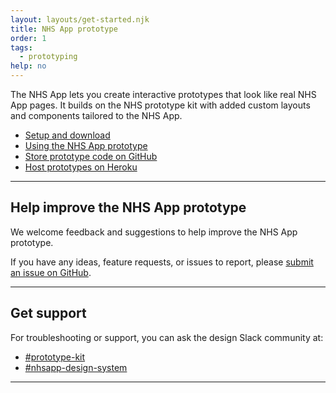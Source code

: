 ```yaml
---
layout: layouts/get-started.njk
title: NHS App prototype
order: 1
tags:
  - prototyping
help: no
---
```


The NHS App lets you create interactive prototypes that look like real NHS App pages. It builds on the NHS prototype kit with added custom layouts and components tailored to the NHS App.

- [Setup and download](/get-started/nhsapp-prototype/setup/)
- [Using the NHS App prototype](/get-started/nhsapp-prototype/how-to-use/)
- [Store prototype code on GitHub](/get-started/nhsapp-prototype/github/)
- [Host prototypes on Heroku](/get-started/nhsapp-prototype/heroku/)

<hr class="nhsuk-section-break nhsuk-section-break--xl nhsuk-section-break--visible app-section-break--width-4">

## Help improve the NHS App prototype

We welcome feedback and suggestions to help improve the NHS App prototype.

If you have any ideas, feature requests, or issues to report, please [submit an issue on GitHub](https://github.com/nhsuk/nhsapp-prototype/issues).

<hr class="nhsuk-section-break nhsuk-section-break--xl nhsuk-section-break--visible app-section-break--width-4">

## Get support

For troubleshooting or support, you can ask the design Slack community at:

- [#prototype-kit](https://nhsdigitalcorporate.enterprise.slack.com/archives/C042J3MTJG2)
- [#nhsapp-design-system](https://nhsdigitalcorporate.enterprise.slack.com/archives/C06GY1LRP19)

<hr class="nhsuk-section-break nhsuk-section-break--xl nhsuk-section-break--visible app-section-break--width-4">
